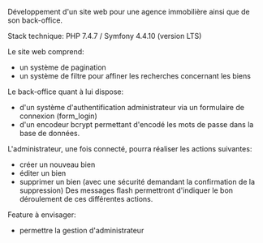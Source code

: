 Développement d'un site web pour une agence immobilière ainsi que de son back-office.

Stack technique: PHP 7.4.7 / Symfony 4.4.10 (version LTS)

Le site web comprend:
 - un système de pagination
 - un système de filtre pour affiner les recherches concernant les biens
 
Le back-office quant à lui dispose:
 - d'un système d'authentification administrateur via un formulaire de connexion (form_login)
 - d'un encodeur bcrypt permettant d'encodé les mots de passe dans la base de données.

L'administrateur, une fois connecté, pourra réaliser les actions suivantes:
 - créer un nouveau bien
 - éditer un bien
 - supprimer un bien (avec une sécurité demandant la confirmation de la suppression)
Des messages flash permettront d'indiquer le bon déroulement de ces différentes actions.

Feature à envisager:
 - permettre la gestion d'administrateur
